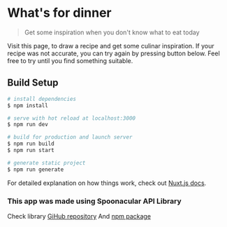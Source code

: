 # What's for dinner

> Get some inspiration when you don't know what to eat today

Visit this page, to draw a recipe and get some culinar inspiration. If your recipe was not accurate, you can try again by pressing button below. Feel free to try until you find something suitable.

## Build Setup

```bash
# install dependencies
$ npm install

# serve with hot reload at localhost:3000
$ npm run dev

# build for production and launch server
$ npm run build
$ npm run start

# generate static project
$ npm run generate
```

For detailed explanation on how things work, check out [Nuxt.js docs](https://nuxtjs.org).

### This app was made using Spoonacular API Library
Check library [GiHub repository](https://github.com/skibq/spoonacular-api-library)
And [npm package](https://www.npmjs.com/package/spoonacular-api-library)
